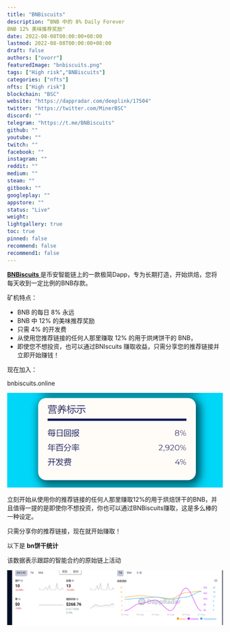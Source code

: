 ```yaml
---
title: "BNBiscuits"
description: “BNB 中的 8% Daily Forever
BNB 12% 美味推荐奖励"
date: 2022-08-08T00:00:00+08:00
lastmod: 2022-08-08T00:00:00+08:00
draft: false
authors: ["ovorr"]
featuredImage: "bnbiscuits.png"
tags: ["High risk","BNBiscuits"]
categories: ["nfts"]
nfts: ["High risk"]
blockchain: "BSC"
website: "https://dappradar.com/deeplink/17504"
twitter: "https://twitter.com/MinerBSC"
discord: ""
telegram: "https://t.me/BNBiscuits"
github: ""
youtube: ""
twitch: ""
facebook: ""
instagram: ""
reddit: ""
medium: ""
steam: ""
gitbook: ""
googleplay: ""
appstore: ""
status: "Live"
weight: 
lightgallery: true
toc: true
pinned: false
recommend: false
recommend1: false
---
```

<p><u><strong>BNBiscuits </strong></u>是币安智能链上的一款极简Dapp，专为长期打造，开始烘焙，您将每天收到一定比例的BNB存款。</u> 
<p>矿机特点：</p>
<ul>
   <li>BNB 的每日 8% 永远&nbsp;</li>
   <li>BNB 中 12% 的美味推荐奖励&nbsp;</li>
   <li>只需 4% 的开发费</li>
   <li>从使用您推荐链接的任何人那里赚取 12% 的用于烘烤饼干的 BNB，&nbsp;</li>
   <li>即使您不想投资，也可以通过BNIscuits 赚取收益，只需分享您的推荐链接并立即开始赚钱！</li>
</ul>
<p>现在加入：</p>
<p>bnbiscuits.online</p>

![a](a.png)

立刻开始从使用你的推荐链接的任何人那里赚取12%的用于烘焙饼干的BNB，并且值得一提的是即使你不想投资，你也可以通过BNBiscuits赚取，这是多么棒的一种设定。

只需分享你的推荐链接，现在就开始赚取！



以下是 **bn饼干统计**

 该数据表示跟踪的智能合约的原始链上活动

![b](b.png)